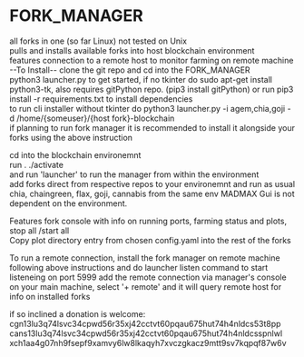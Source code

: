 # FORK_MANAGER
all forks in one (so far Linux) not tested on Unix  
pulls and installs available forks into host blockchain environment  
features connection to a remote host to monitor farming on remote machine  
--To Install--
clone the git repo and cd into the FORK_MANAGER  
python3 launcher.py to get started, if no tkinter do sudo apt-get install python3-tk, also requires gitPython repo. (pip3 install gitPython) or run pip3 install -r requirements.txt to install dependencies  
to run cli installer without tkinter do python3 launcher.py -i agem,chia,goji -d /home/{someuser}/{host fork}-blockchain  
if planning to run fork manager it is recommended to install it alongside your forks using the above instruction 
 
cd into the blockchain environemnt  
run . ./activate  
and run 'launcher' to run the manager from within the environment  
add forks direct from respective repos to your environemnt and run as usual chia, chaingreen, flax, goji, cannabis from the same env
MADMAX Gui is not dependent on the environment.   

Features fork console with info on running ports, farming status and plots, stop all /start all  
Copy plot directory entry from chosen config.yaml into the rest of the forks

To run a remote connection, install the fork manager on remote machine following above instructions and do launcher listen command to start listeneing on port 5999  add the remote connection via manager's console on your main machine, select '+ remote' and it will query remote host for info on installed forks  

if so inclined a donation is welcome:   
cgn13lu3q74lsvc34cpwd56r35xj42cctvt60pqau675hut74h4nldcs53t8pp  
cans13lu3q74lsvc34cpwd56r35xj42cctvt60pqau675hut74h4nldcsspnlwl  
xch1aa4g07nh9fsepf9xamvy6lw8lkaqyh7xvczgkacz9mtt9sv7kqpqf87w6v  
